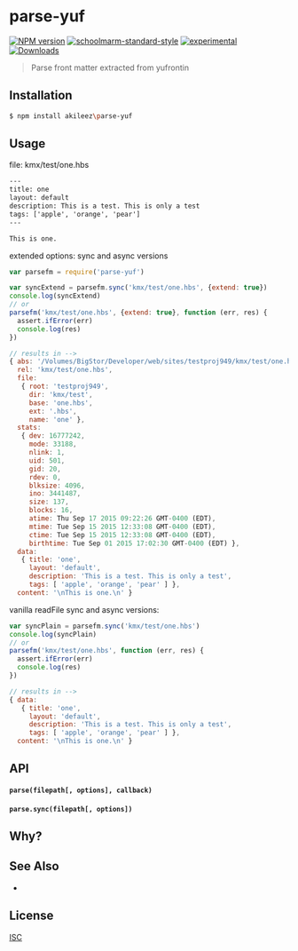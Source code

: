# parse-yuf
[![NPM version][npm-image]][npm-url]
[![schoolmarm-standard-style][marm-image]][marm-url]
[![experimental][stability-image]][stability-url]
[![Downloads][downloads-image]][downloads-url]

> Parse front matter extracted from yufrontin

## Installation
```bash
$ npm install akileez\parse-yuf
```

## Usage
file: kmx/test/one.hbs

```handlebars
---
title: one
layout: default
description: This is a test. This is only a test
tags: ['apple', 'orange', 'pear']
---

This is one.
```

extended options: sync and async versions

```js
var parsefm = require('parse-yuf')

var syncExtend = parsefm.sync('kmx/test/one.hbs', {extend: true})
console.log(syncExtend)
// or
parsefm('kmx/test/one.hbs', {extend: true}, function (err, res) {
  assert.ifError(err)
  console.log(res)
})

// results in -->
{ abs: '/Volumes/BigStor/Developer/web/sites/testproj949/kmx/test/one.hbs',
  rel: 'kmx/test/one.hbs',
  file:
   { root: 'testproj949',
     dir: 'kmx/test',
     base: 'one.hbs',
     ext: '.hbs',
     name: 'one' },
  stats:
   { dev: 16777242,
     mode: 33188,
     nlink: 1,
     uid: 501,
     gid: 20,
     rdev: 0,
     blksize: 4096,
     ino: 3441487,
     size: 137,
     blocks: 16,
     atime: Thu Sep 17 2015 09:22:26 GMT-0400 (EDT),
     mtime: Tue Sep 15 2015 12:33:08 GMT-0400 (EDT),
     ctime: Tue Sep 15 2015 12:33:08 GMT-0400 (EDT),
     birthtime: Tue Sep 01 2015 17:02:30 GMT-0400 (EDT) },
  data:
   { title: 'one',
     layout: 'default',
     description: 'This is a test. This is only a test',
     tags: [ 'apple', 'orange', 'pear' ] },
  content: '\nThis is one.\n' }
```

vanilla readFile sync and async versions:

```js
var syncPlain = parsefm.sync('kmx/test/one.hbs')
console.log(syncPlain)
// or
parsefm('kmx/test/one.hbs', function (err, res) {
  assert.ifError(err)
  console.log(res)
})

// results in -->
{ data:
   { title: 'one',
     layout: 'default',
     description: 'This is a test. This is only a test',
     tags: [ 'apple', 'orange', 'pear' ] },
  content: '\nThis is one.\n' }
```

## API

#### `parse(filepath[, options], callback)`
#### `parse.sync(filepath[, options])`

## Why?


## See Also
-

## License
[ISC](https://github.com/akileez/parse-yuf/blob/master/LICENSE)

[npm-image]: https://img.shields.io/npm/v/parse-yuf.svg?style=flat-square
[npm-url]: https://npmjs.org/package/parse-yuf
[marm-image]: https://img.shields.io/badge/code%20style-marm-brightgreen.svg?style=flat-square
[marm-url]: https://github.com/akileez/eslint-config-marm
[stability-image]: https://img.shields.io/badge/stability-experimental-orange.svg?style=flat-square
[stability-url]: https://github.com/akileez/parse-yuf
[downloads-image]: http://img.shields.io/npm/dm/parse-yuf.svg?style=flat-square
[downloads-url]: https://npmjs.org/package/parse-yuf
